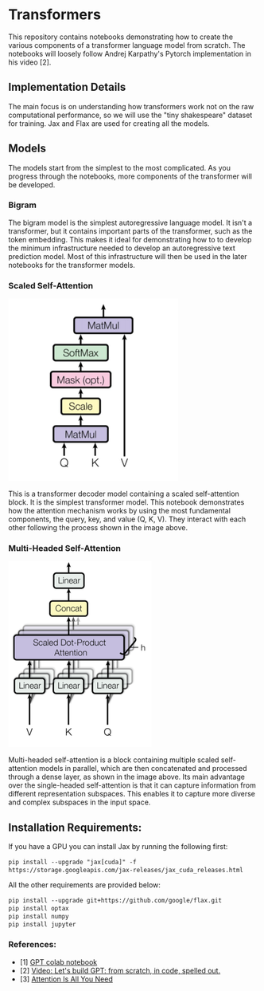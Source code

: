 # Transformers
This repository contains notebooks demonstrating how to create the various components of a transformer language model from scratch. The notebooks will loosely follow Andrej Karpathy's Pytorch implementation in his video [2].

## Implementation Details
The main focus is on understanding how transformers work not on the raw computational performance, so we will use the "tiny shakespeare" dataset for training. Jax and Flax are used for creating all the models.  

## Models
The models start from the simplest to the most complicated. As you progress through the notebooks, more components of the transformer will be developed.
### Bigram
The bigram model is the simplest autoregressive language model. It isn't a transformer, but it contains important parts of the transformer, such as the token embedding. This makes it ideal for demonstrating how to to develop the minimum infrastructure needed to develop an autoregressive text prediction model. Most of this infrastructure will then be used in the later notebooks for the transformer models.

### Scaled Self-Attention
![Scaled Self-Attention](./images/scaled_self-attention.png)

This is a transformer decoder model containing a scaled self-attention block. It is the simplest transformer model. This notebook demonstrates how the attention mechanism works by using the most fundamental components, the query, key, and value (Q, K, V). They interact with each other following the process shown in the image above. 

### Multi-Headed Self-Attention
![Multi-Head Attention](./images/multi-head-attention.png)

Multi-headed self-attention is a block containing multiple scaled self-attention models in parallel, which are then concatenated and processed through a dense layer, as shown in the image above. Its main advantage over the single-headed self-attention is that it can capture information from different representation subspaces. This enables it to capture more diverse and complex subspaces in the input space.


## Installation Requirements:
If you have a GPU you can install Jax by running the following first:
```
pip install --upgrade "jax[cuda]" -f https://storage.googleapis.com/jax-releases/jax_cuda_releases.html
```
All the other requirements are provided below:
```
pip install --upgrade git+https://github.com/google/flax.git
pip install optax
pip install numpy
pip install jupyter

```


### References:
- [1] [GPT colab notebook](https://colab.research.google.com/drive/1JMLa53HDuA-i7ZBmqV7ZnA3c_fvtXnx-?usp=sharing)
- [2] [Video: Let's build GPT: from scratch, in code, spelled out.](https://www.youtube.com/watch?v=kCc8FmEb1nY&ab_channel=AndrejKarpathy)
- [3] [Attention Is All You Need](https://arxiv.org/abs/1706.03762)
